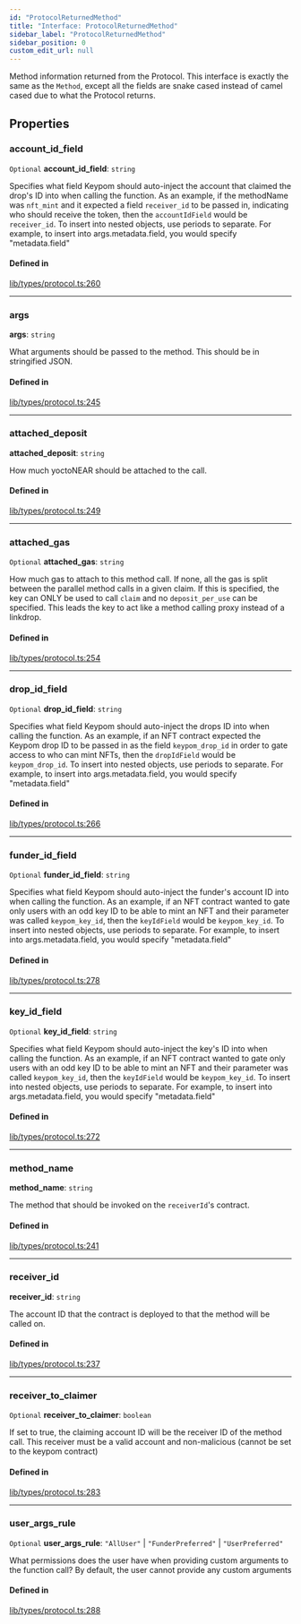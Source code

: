 ```yaml
---
id: "ProtocolReturnedMethod"
title: "Interface: ProtocolReturnedMethod"
sidebar_label: "ProtocolReturnedMethod"
sidebar_position: 0
custom_edit_url: null
---
```


Method information returned from the Protocol. This interface is exactly the same as the `Method`, except all the fields are
snake cased instead of camel cased due to what the Protocol returns.

## Properties

### account\_id\_field

 `Optional` **account\_id\_field**: `string`

Specifies what field Keypom should auto-inject the account that claimed the drop's ID into when calling the function.
As an example, if the methodName was `nft_mint` and it expected a field `receiver_id` to be passed in, indicating who should receive the token, then the `accountIdField` would be `receiver_id`.
To insert into nested objects, use periods to separate. For example, to insert into args.metadata.field, you would specify "metadata.field"

#### Defined in

[lib/types/protocol.ts:260](https://github.com/keypom/keypom-js/blob/53ee056a4/packages/core/src/lib/types/protocol.ts#L260)

___

### args

 **args**: `string`

What arguments should be passed to the method. This should be in stringified JSON.

#### Defined in

[lib/types/protocol.ts:245](https://github.com/keypom/keypom-js/blob/53ee056a4/packages/core/src/lib/types/protocol.ts#L245)

___

### attached\_deposit

 **attached\_deposit**: `string`

How much yoctoNEAR should be attached to the call.

#### Defined in

[lib/types/protocol.ts:249](https://github.com/keypom/keypom-js/blob/53ee056a4/packages/core/src/lib/types/protocol.ts#L249)

___

### attached\_gas

 `Optional` **attached\_gas**: `string`

How much gas to attach to this method call. If none, all the gas is split between the parallel method calls in a given claim.
If this is specified, the key can ONLY be used to call `claim` and no `deposit_per_use` can be specified. This leads the key to act like a method calling proxy instead of a linkdrop.

#### Defined in

[lib/types/protocol.ts:254](https://github.com/keypom/keypom-js/blob/53ee056a4/packages/core/src/lib/types/protocol.ts#L254)

___

### drop\_id\_field

 `Optional` **drop\_id\_field**: `string`

Specifies what field Keypom should auto-inject the drops ID into when calling the function.
As an example, if an NFT contract expected the Keypom drop ID to be passed in as the field `keypom_drop_id` in order to gate access to who can mint NFTs, then the `dropIdField` would be `keypom_drop_id`.
To insert into nested objects, use periods to separate. For example, to insert into args.metadata.field, you would specify "metadata.field"

#### Defined in

[lib/types/protocol.ts:266](https://github.com/keypom/keypom-js/blob/53ee056a4/packages/core/src/lib/types/protocol.ts#L266)

___

### funder\_id\_field

 `Optional` **funder\_id\_field**: `string`

Specifies what field Keypom should auto-inject the funder's account ID into when calling the function.
As an example, if an NFT contract wanted to gate only users with an odd key ID to be able to mint an NFT and their parameter was called `keypom_key_id`, then the `keyIdField` would be `keypom_key_id`.
To insert into nested objects, use periods to separate. For example, to insert into args.metadata.field, you would specify "metadata.field"

#### Defined in

[lib/types/protocol.ts:278](https://github.com/keypom/keypom-js/blob/53ee056a4/packages/core/src/lib/types/protocol.ts#L278)

___

### key\_id\_field

 `Optional` **key\_id\_field**: `string`

Specifies what field Keypom should auto-inject the key's ID into when calling the function.
As an example, if an NFT contract wanted to gate only users with an odd key ID to be able to mint an NFT and their parameter was called `keypom_key_id`, then the `keyIdField` would be `keypom_key_id`.
To insert into nested objects, use periods to separate. For example, to insert into args.metadata.field, you would specify "metadata.field"

#### Defined in

[lib/types/protocol.ts:272](https://github.com/keypom/keypom-js/blob/53ee056a4/packages/core/src/lib/types/protocol.ts#L272)

___

### method\_name

 **method\_name**: `string`

The method that should be invoked on the `receiverId`'s contract.

#### Defined in

[lib/types/protocol.ts:241](https://github.com/keypom/keypom-js/blob/53ee056a4/packages/core/src/lib/types/protocol.ts#L241)

___

### receiver\_id

 **receiver\_id**: `string`

The account ID that the contract is deployed to that the method will be called on.

#### Defined in

[lib/types/protocol.ts:237](https://github.com/keypom/keypom-js/blob/53ee056a4/packages/core/src/lib/types/protocol.ts#L237)

___

### receiver\_to\_claimer

 `Optional` **receiver\_to\_claimer**: `boolean`

If set to true, the claiming account ID will be the receiver ID of the method call.
This receiver must be a valid account and non-malicious (cannot be set to the keypom contract)

#### Defined in

[lib/types/protocol.ts:283](https://github.com/keypom/keypom-js/blob/53ee056a4/packages/core/src/lib/types/protocol.ts#L283)

___

### user\_args\_rule

 `Optional` **user\_args\_rule**: ``"AllUser"`` \| ``"FunderPreferred"`` \| ``"UserPreferred"``

What permissions does the user have when providing custom arguments to the function call?
By default, the user cannot provide any custom arguments

#### Defined in

[lib/types/protocol.ts:288](https://github.com/keypom/keypom-js/blob/53ee056a4/packages/core/src/lib/types/protocol.ts#L288)
